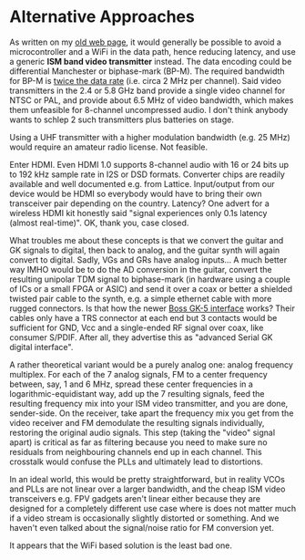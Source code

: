 # Alternative Approaches


As written on my [old web page](https://www.muc.de/~hm/music/Wireless-GK/), it would generally be possible to avoid a microcontroller and a WiFi in the data path, hence reducing latency, and use a generic **ISM band video transmitter** instead. The data encoding could be differential Manchester or biphase-mark (BP-M). The required bandwidth for BP-M is [twice the data rate](https://www.researchgate.net/figure/PSD-for-Manchester-Coding_fig15_45914350) (i.e. circa 2 MHz per channel). Said video transmitters in the 2.4 or 5.8 GHz band provide a single video channel for NTSC or PAL, and provide about 6.5 MHz of video bandwidth, which makes them unfeasible for 8-channel uncompressed audio. I don't think anybody wants to schlep 2 such transmitters plus batteries on stage.  
  
Using a UHF transmitter with a higher modulation bandwidth (e.g. 25 MHz) would require an amateur radio license. Not feasible.  

Enter HDMI. Even HDMI 1.0 supports 8-channel audio with 16 or 24 bits up to 192 kHz sample rate in I2S or DSD formats. Converter chips are readily available and well documented e.g. from Lattice. Input/output from our device would be HDMI so everybody would have to bring their own transceiver pair depending on the country. Latency? One advert for a wireless HDMI kit honestly said "signal experiences only 0.1s latency (almost real-time)".  OK, thank you, case closed.

What troubles me about these concepts is that we convert the guitar and GK signals to digital, then back to analog, and the guitar synth will again convert to digital. Sadly, VGs and GRs have analog inputs... A much better way IMHO would be to do the AD conversion in the guitar, convert the resulting unipolar TDM signal to biphase-mark (in hardware using a couple of ICs or a small FPGA or ASIC) and send it over a coax or better a shielded twisted pair cable to the synth, e.g. a simple ethernet cable with more rugged connectors. Is that how the newer [Boss GK-5 interface](https://www.boss.info/us/products/gk-5/) works? Their cables only have a TRS connector at each end but 3 contacts would be sufficient for GND, Vcc and a single-ended RF signal over coax, like consumer S/PDIF. After all, they advertise this as "advanced Serial GK digital interface". 
 
A rather theoretical variant would be a purely analog one: analog frequency multiplex. For each of the 7 analog signals, FM to a center frequency between, say, 1 and 6 MHz, spread these center frequencies in a logarithmic-equidistant way, add up the 7 resulting signals, feed the resulting frequency mix into your ISM video transmitter, and you are done, sender-side. On the receiver, take apart the frequency mix you get from the video receiver and FM demodulate the resulting signals individually, restoring the original audio signals. This step (taking the "video" signal apart) is critical as far as filtering because you need to make sure no residuals from neighbouring channels end up in each channel. This crosstalk would confuse the PLLs and ultimately lead to distortions.

In an ideal world, this would be pretty straightforward, but in reality VCOs and PLLs are not linear over a larger bandwidth, and the cheap ISM video transceivers e.g. FPV gadgets aren't linear either because they are designed for a completely different use case where is does not matter much if a video stream is occasionally slightly distorted or something. And we haven't even talked about the signal/noise ratio for FM conversion yet.
   
It appears that the WiFi based solution is the least bad one. 

